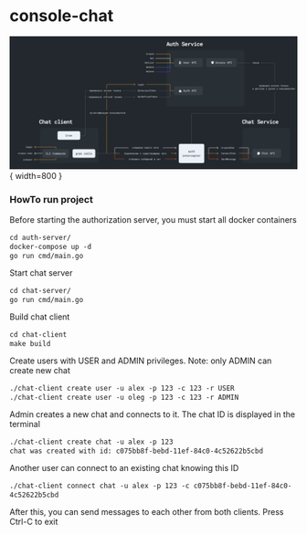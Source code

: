 # console-chat

![Chat Architecture](chat-schema.png) { width=800 }

### HowTo run project
Before starting the authorization server, you must start all docker containers
```
cd auth-server/
docker-compose up -d
go run cmd/main.go 
```
Start chat server
```
cd chat-server/
go run cmd/main.go 
```
Build chat client
```
cd chat-client
make build
```
Create users with USER and ADMIN privileges. 
Note: only ADMIN can create new chat
```
./chat-client create user -u alex -p 123 -c 123 -r USER
./chat-client create user -u oleg -p 123 -c 123 -r ADMIN
```
Admin creates a new chat and connects to it. The chat ID is displayed in the terminal
```
./chat-client create chat -u alex -p 123
chat was created with id: c075bb8f-bebd-11ef-84c0-4c52622b5cbd
```
Another user can connect to an existing chat knowing this ID
```
./chat-client connect chat -u alex -p 123 -c c075bb8f-bebd-11ef-84c0-4c52622b5cbd
```
After this, you can send messages to each other from both clients. 
Press Ctrl-C to exit
